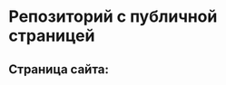 # Репозиторий с публичной страницей
## Страница сайта:

<!-- Вставить ссылку на публичную страницу --!>